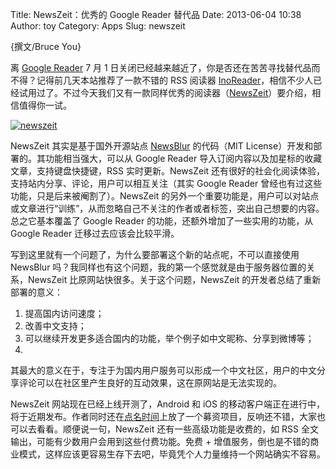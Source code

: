 Title: NewsZeit：优秀的 Google Reader 替代品
Date: 2013-06-04 10:38
Author: toy
Category: Apps
Slug: newszeit

{撰文/Bruce You}

离 [Google Reader][g] 7 月 1
日关闭已经越来越近了，你是否还在苦苦寻找替代品而不得？记得前几天本站推荐了一款不错的
RSS 阅读器
[InoReader][i]，相信不少人已经试用过了。不过今天我们又有一款同样优秀的阅读器（[NewsZeit][n]）要介绍，相信值得你一试。

[![newszeit](http://lt-file.b0.upaiyun.com/files/2013/06/newszeit-thumb.png)](http://lt-file.b0.upaiyun.com/files/2013/06/newszeit.png)

NewsZeit 其实是基于国外开源站点 [NewsBlur][b] 的代码（MIT
License）开发和部署的。其功能相当强大，可以从 Google Reader
导入订阅内容以及加星标的收藏文章，支持键盘快捷键，RSS 实时更新。NewsZeit
还有很好的社会化阅读体验，支持站内分享、评论，用户可以相互关注（其实
Google Reader 曾经也有过这些功能，只是后来被阉割了）。NewsZeit
的另外一个重要功能是，用户可以对站点或文章进行“训练”，从而忽略自己不关注的作者或者标签，突出自己想要的内容。总之它基本覆盖了
Google Reader 的功能，还额外增加了一些实用的功能，从 Google Reader
迁移过去应该会比较平滑。

写到这里就有一个问题了，为什么要部署这个新的站点呢，不可以直接使用
NewsBlur
吗？我同样也有这个问题，我的第一个感觉就是由于服务器位置的关系，NewsZeit
比原网站快很多。关于这个问题，NewsZeit 的开发者总结了重新部署的意义：

1. 提高国内访问速度；  
2. 改善中文支持；  
3. 可以继续开发更多适合国内的功能，举个例子如中文昵称、分享到微博等；  
4.
其最大的意义在于，专注于为国内用户服务可以形成一个中文社区，用户的中文分享评论可以在社区里产生良好的互动效果，这在原网站是无法实现的。

NewsZeit 网站现在已经上线开测了，Android 和 iOS
的移动客户端正在进行中，将于近期发布。作者同时还在[点名时间][d]上放了一个募资项目，反响还不错，大家也可以去看看。顺便说一句，NewsZeit
还有一些高级功能是收费的，如 RSS
全文输出，可能有少数用户会用到这些付费功能。免费 +
增值服务，倒也是不错的商业模式，这样应该更容易生存下去吧，毕竟凭个人力量维持一个网站确实不容易。

[g]: https://www.google.com/reader/  
[n]: http://www.newszeit.com/  
[i]: http://linuxtoy.org/archives/inoreader.html  
[b]: http://www.newsblur.com/  
[d]: http://www-1.demohour.com/projects/317516?u=1077538
